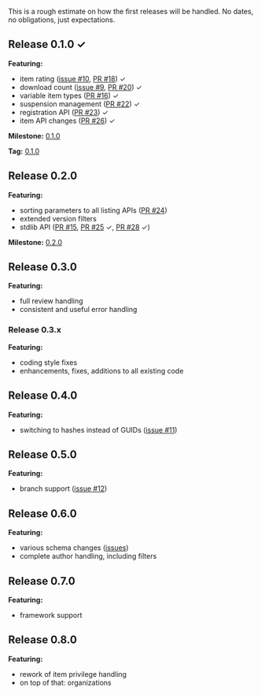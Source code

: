This is a rough estimate on how the first releases will be handled. No dates, no obligations, just expectations.

## Release 0.1.0 &#x2713;
**Featuring:**
* item rating ([issue #10](http://github.com/maul-esel/ALD-API/issues/10), [PR #18](http://github.com/maul-esel/ALD-API/pull/18)) &#x2713;
* download count ([issue #9](http://github.com/maul-esel/ALD-API/issues/9), [PR #20](http://github.com/maul-esel/ALD-API/pull/20)) &#x2713;
* variable item types ([PR #16](http://github.com/maul-esel/ALD-API/pull/16)) &#x2713;
* suspension management ([PR #22](http://github.com/maul-esel/ALD-API/pull/22)) &#x2713;
* registration API ([PR #23](http://github.com/maul-esel/ALD-API/pull/23)) &#x2713;
* item API changes ([PR #26](https://github.com/maul-esel/ALD-API/pull/26)) &#x2713;

**Milestone:** [0.1.0](https://github.com/maul-esel/ALD-API/issues/milestones)

**Tag:** [0.1.0](https://github.com/maul-esel/ALD-API/tree/0.1.0)

## Release 0.2.0
**Featuring:**
* sorting parameters to all listing APIs ([PR #24](http://github.com/maul-esel/ALD-API/pull/24))
* extended version filters
* stdlib API ([PR #15](http://github.com/maul-esel/ALD-API/pull/15), [PR #25](http://github.com/maul-esel/ALD-API/pull/25) &#x2713;, [PR #28](http://github.com/maul-esel/ALD-API/pull/28) &#x2713;)

**Milestone:**
[0.2.0](https://github.com/maul-esel/ALD-API/issues/milestones)

## Release 0.3.0
**Featuring:**
* full review handling
* consistent and useful error handling

### Release 0.3.x
**Featuring:**
* coding style fixes
* enhancements, fixes, additions to all existing code

## Release 0.4.0
**Featuring:**
* switching to hashes instead of GUIDs ([issue #11](http://github.com/maul-esel/ALD-API/issues/11))

## Release 0.5.0
**Featuring:**
* branch support ([issue #12](http://github.com/maul-esel/ALD-API/issues/12))

## Release 0.6.0
**Featuring:**
* various schema changes ([issues](http://github.com/maul-esel/ALD-API/issues?labels=schema&state=open))
* complete author handling, including filters

## Release 0.7.0
**Featuring:**
* framework support

## Release 0.8.0
**Featuring:**
* rework of item privilege handling
* on top of that: organizations